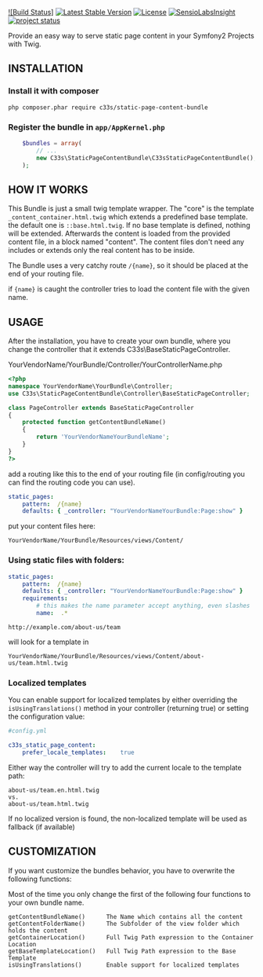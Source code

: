 [![Build Status]](https://travis-ci.org/c33s/StaticPageContentBundle)
[![Latest Stable Version](https://poser.pugx.org/c33s/static-page-content-bundle/v/stable.png)](https://packagist.org/packages/c33s/static-page-content-bundle)
[![License](https://poser.pugx.org/c33s/static-page-content-bundle/license.png)](https://packagist.org/packages/c33s/static-page-content-bundle)
[![SensioLabsInsight](https://insight.sensiolabs.com/projects/7187788e-a842-4ee6-a2e0-58f4c2809f14/mini.png)](https://insight.sensiolabs.com/projects/7187788e-a842-4ee6-a2e0-58f4c2809f14)
[![project status](http://stillmaintained.com/c33s/StaticPageContentBundle.png)](http://stillmaintained.com/c33s/StaticPageContentBundle)


Provide an easy way to serve static page content in your Symfony2 Projects with
Twig.

## INSTALLATION

### Install it with composer
`php composer.phar require c33s/static-page-content-bundle`


### Register the bundle in ``app/AppKernel.php``

```php
    $bundles = array(
        // ...
        new C33s\StaticPageContentBundle\C33sStaticPageContentBundle(),
    );
```

## HOW IT WORKS

This Bundle is just a small twig template wrapper. The "core" is the template
``_content_container.html.twig`` which extends a predefined base template. the 
default one is ``::base.html.twig``. If no base template is defined, nothing will
be extended.
Afterwards the content is loaded from the provided content file, in a block 
named "content". The content files don't need any includes or extends only the 
real content has to be inside.

The Bundle uses a very catchy route ``/{name}``, so it should be placed at the end of your
routing file.

if ``{name}`` is caught the controller tries to load the content file with the
given name.

## USAGE

After the installation, you have to create your own bundle, where you change the
controller that it extends C33s\BaseStaticPageController.

YourVendorName/YourBundle/Controller/YourControllerName.php
```php
<?php
namespace YourVendorName\YourBundle\Controller;
use C33s\StaticPageContentBundle\Controller\BaseStaticPageController;

class PageController extends BaseStaticPageController
{
    protected function getContentBundleName()
    {
        return 'YourVendorNameYourBundleName';
    }
}
?>
```

add a routing like this to the end of your routing file (in config/routing you can
find the routing code you can use).
```yml
static_pages:
    pattern:  /{name}
    defaults: { _controller: "YourVendorNameYourBundle:Page:show" }
```

put your content files here:
```
YourVendorName/YourBundle/Resources/views/Content/
```

### Using static files with folders:

```yml
static_pages:
    pattern:  /{name}
    defaults: { _controller: "YourVendorNameYourBundle:Page:show" }
    requirements:
        # this makes the name parameter accept anything, even slashes
        name:  .*
```

```
http://example.com/about-us/team
```
will look for a template in

```
YourVendorName/YourBundle/Resources/views/Content/about-us/team.html.twig
```

### Localized templates

You can enable support for localized templates by either overriding the `isUsingTranslations()` method in your controller
(returning true) or setting the configuration value:

```yml
#config.yml

c33s_static_page_content:
    prefer_locale_templates:    true
```
Either way the controller will try to add the current locale to the template path:

```
about-us/team.en.html.twig
vs.
about-us/team.html.twig
```

If no localized version is found, the non-localized template will be used as fallback (if available)

## CUSTOMIZATION

If you want customize the bundles behavior, you have to overwrite the following
functions:

Most of the time you only change the first of the following four functions to your
own bundle name.

```
getContentBundleName()      The Name which contains all the content
getContentFolderName()      The Subfolder of the view folder which holds the content
getContainerLocation()      Full Twig Path expression to the Container Location
getBaseTemplateLocation()   Full Twig Path expression to the Base Template
isUsingTranslations()       Enable support for localized templates
```

